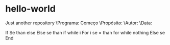 # hello-world
Just another repository
\\Programa: Começo
\\Propósito:
\\Autor:
\\Data:

If Se than else
Else se than if while i
For i se = than for while nothing
Else se
End

